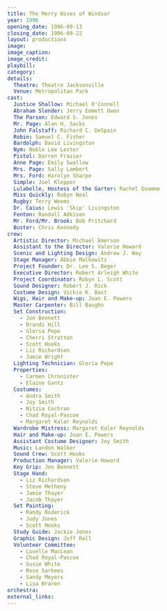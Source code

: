 ```yaml
---
title: The Merry Wives of Windsor
year: 1996
opening_date: 1996-09-13
closing_date: 1996-09-22
layout: productions
image:
image_caption:
image_credit:
playbill: 
category: 
details:
  Theatre: Theatre Jacksonville
  Venue: Metropolitan Park
cast:
  Justice Shallow: Michael O'Connell
  Abraham Slender: Jerry Emmett Owen
  The Parson: Edward S. Jones
  Mr. Page: Alan H. Sacks
  John Falstaff: Richard C. DeSpain
  Robin: Samuel C. Fisher
  Bardolph: David Livingston
  Nym: Noble Lee Lester
  Pistol: Darren Frazier
  Anne Page: Emily Swallow
  Mrs. Page: Sally Lambert
  Mrs. Ford: Harolyn Sharpe
  Simple: Joel Klepper
  Lulabelle, Hostess of the Garter: Rachel Quamme
  Miss Quickly: Robyn Neal
  Rugby: Terry Weems
  Dr. Caius: Lewis 'Skip' Livingston
  Fenton: Randall Adkison
  Mr. Ford/Mr. Brook: Bob Pritchard
  Buster: Chris Kennedy
crew:
  Artistic Director: Michael Emerson
  Assistant to the Director: Valerie Howard
  Scenic and Lighting Design: Andrew J. Way
  Stage Manager: Abbie Malkawitz
  Project Founder: Dr. Lee S. Beger
  Executive Director: Robert Arleigh White
  Project Coordinator: Robyn L. Scott
  Sound Designer: Robert J. Rick
  Costume Design: Vickie K. Bast
  Wigs, Hair and Make-up: Joan E. Powers
  Master Carpenter: Bill Baughn
  Set Construction:
    - Jon Bennett
    - Brandi Hill
    - Gloria Pepe
    - Cherri Stratton
    - Scott Hooks
    - Liz Richardson
    - Jamie Wright
  Lighting Technician: Gloria Pepe
  Properties:
    - Carmen Chronister
    - Elaine Gantz
  Costumes:   
    - Andra Smith
    - Joy Smith
    - Nitzia Cochran
    - Chad Royal-Pascoe
    - Margaret Kaler Reynolds
  Wardrobe Mistress: Margaret Kaler Reynolds
  Hair and Make-up: Joan E. Powers
  Assistant Costume Designer: Joy Smith
  Music: Landon Walker
  Sound Crew: Scott Hooks
  Production Manager: Valerie Howard
  Key Grip: Jon Bennett
  Stage Hand:
    - Liz Richardson
    - Steve Metheny
    - Jamie Thayer
    - Jacob Thayer
  Set Painting:
    - Randy Roderick
    - Judy Jones
    - Scott Hooks
  Study Guide: Jackie Jones
  Graphic Design: Jeff Rall
  Volunteer Committee:
    - Lovelle MacLean
    - Chad Royal-Pascoe
    - Susie White
    - Rose Sarkees
    - Sandy Meyers
    - Lisa Braren
orchestra:
external_links:
---
```

